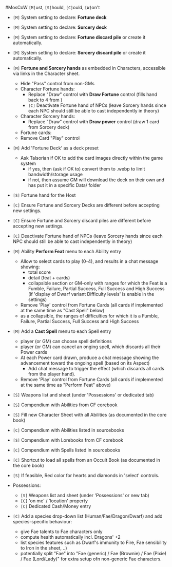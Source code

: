 #MosCoW
`[M]`ust, `[S]`hould, `[C]`ould, `[W]`on't

+ `[M]` System setting to declare: **Fortune deck**
+ `[M]` System setting to declare: **Sorcery deck**
+ `[M]` System setting to declare: **Fortune discard pile** or create it automatically.
+ `[M]` System setting to declare: **Sorcery discard pile** or create it automatically.
+ `[M]` **Fortune and Sorcery hands** as embedded in Characters, accessible via links in the Character sheet.
  + Hide "Pass" control from non-GMs
  + Character Fortune hands:
    + Replace "Draw" control with **Draw Fortune** control (fills hand back to 4 from )
    + `[C]` Deactivate Fortune hand of NPCs (leave Sorcery hands since each NPC should still be able to cast independently in theory)
  + Character Sorcery hands:
    + Replace "Draw" control with **Draw power** control (draw 1 card from Sorcery deck)
  + Fortune cards:
  + Remove Card "Play" control

+ `[M]` Add  'Fortune Deck' as a deck preset
    + Ask Talsorian if OK to add the card images directly within the game system
        + if yes, then (ask if OK to) convert them to .webp to limit bandwidth/storage usage
        + if not, then assume GM will download the deck on their own and has put it in a specific Data/ folder

+ `[S]` Fortune hand for the Host

+ `[C]` Ensure Fortune and Sorcery Decks are different before accepting new settings.
+ `[C]` Ensure Fortune and Sorcery discard piles are different before accepting new settings.

+ `[C]` Deactivate Fortune hand of NPCs (leave Sorcery hands since each NPC should still be able to cast independently in theory)

+ `[M]` Ability **Perform Feat** menu to each Ability entry
  + Allow to select cards to play (0-4), and results in a chat message showing:
    + total score
    + detail (feat + cards)
    + collapsible section or GM-only with ranges for which the Feat is a Fumble, Failure, Partial Success, Full Success and High Success (if 'display of Dwarf variant Difficulty levels' is enable in the settings)
  + Remove 'Play' control from Fortune Cards (all cards if implemented at the same time as "Cast Spell" below)
  + as a collapsible, the ranges of difficulties for which it is a Fumble, Failure, Partial Success, Full Success and High Success

+ `[M]` Add a **Cast Spell** menu to each Spell entry
  + player (or GM) can choose spell definitions
  + player (or GM) can cancel an onging spell, which discards all their Power cards
  + At each Power card drawn, produce a chat message showing the advancement toward the ongoing spell (based on its Aspect)
    + Add chat message to trigger the effect (which discards all cards from the player hand).
  + Remove 'Play' control from Fortune Cards (all cards if implemented at the same time as "Perform Feat" above)

+ `[S]` Weapons list and sheet (under 'Possessions' or dedicated tab)

+ `[S]` Compendium with Abilities from CF corebook
+ `[S]` Fill new Character Sheet with all Abilities (as documented in the core book)
+ `[C]` Compendium with Abilities listed in sourcebooks

+ `[S]` Compendium with Lorebooks from CF corebook
+ `[C]` Compendium with Spells listed in sourcebooks
+ `[C]` Shortcut to load all spells from an Occult Book (as documented in the core book)

+ `[S]` If feasible, Red color for hearts and diamonds in 'select' controls.

+ Possessions:
  + `[S]` Weapons list and sheet (under 'Possessions' or new tab)
  + `[C]` 'on me' / 'location' property
  + `[C]` Dedicated Cash/Money entry

+ `[C]` Add a species drop-down list (Human/Fae/Dragon/Dwarf) and add species-specific behaviour:
  + give Fae talents to Fae characters only
  + compute health automatically incl. Dragons' +2
  + list species features such as Dwarf's immunity to Fire, Fae sensibility to Iron in the sheet, ..)
  + potentially split "Fae" into "Fae (generic) / Fae (Brownie) / Fae (Pixie) / Fae (Lord/Lady)" for extra setup ofn non-generic Fae characters.
